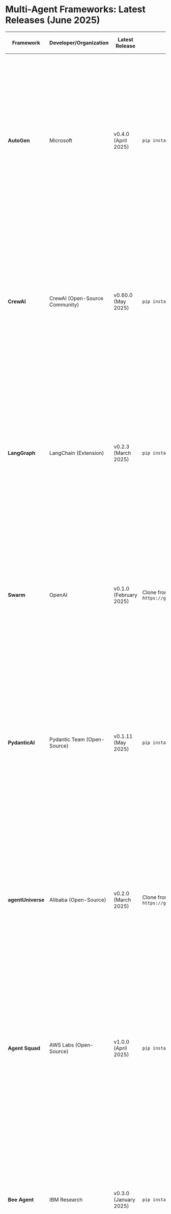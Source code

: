 # Multi-Agent Frameworks: Latest Releases (June 2025)

| Framework       | Developer/Organization            | Latest Release                     | Package Installation               | Documentation Link                                                                 | Overall Review (Multi-Agent Focus)                                                                 |
|-----------------|-----------------------------------|------------------------------------|------------------------------------|-----------------------------------------------------------------------------------|---------------------------------------------------------------------------------------------------|
| **AutoGen**     | Microsoft                        | v0.4.0 (April 2025)                | `pip install pyautogen`            | [AutoGen Docs](https://microsoft.github.io/autogen/)                              | **Strengths**: Leading framework with robust task delegation and scalability. AutoGen Studio v2.0 (Dec 2024) enhances no-code workflows. 40,000+ GitHub stars, trusted for enterprise IT automation. **Weaknesses**: Complex for simple setups, steeper learning curve. **Use Cases**: IT orchestration, multi-agent support systems. |
| **CrewAI**      | CrewAI (Open-Source Community)   | v0.60.0 (May 2025)                 | `pip install crewai`               | [CrewAI Docs](https://docs.crew.ai/)                                              | **Strengths**: Role-based collaboration with 700+ app integrations. Supports LLMs like Claude, GPT, Gemini. Enhanced with Amazon Bedrock (Mar 2025). Trusted by Oracle, Deloitte. **Weaknesses**: Debugging challenges in complex interactions. **Use Cases**: Stock analysis, collaborative support. |
| **LangGraph**   | LangChain (Extension)            | v0.2.3 (March 2025)                | `pip install langgraph`            | [LangGraph Docs](https://langchain-ai.github.io/langgraph/)                       | **Strengths**: Graph-based stateful workflows for dynamic coordination. Production-ready for multi-turn interactions. Integrates with LangChain’s ecosystem. **Weaknesses**: Requires graph theory knowledge, less mature than AutoGen. **Use Cases**: Complex workflows, personalized assistants. |
| **Swarm**       | OpenAI                           | v0.1.0 (February 2025)             | Clone from GitHub: `git clone https://github.com/openai/swarm` | [Swarm README](https://github.com/openai/swarm)                                   | **Strengths**: Lightweight, ergonomic for real-time orchestration. Educational focus, customizable for scalability. **Weaknesses**: Lacks long-term memory, experimental with limited adoption. **Use Cases**: Real-time task coordination, manufacturing optimization. |
| **PydanticAI**  | Pydantic Team (Open-Source)      | v0.1.11 (May 2025)                 | `pip install pydantic-ai`          | [PydanticAI Docs](https://docs.pydantic.ai/)                                      | **Strengths**: Model-agnostic (supports OpenAI, Anthropic, Gemini, etc.) with type-safe workflows via `pydantic-graph`. Logfire debugging enhances transparency. 9,300+ GitHub stars, growing fast. **Weaknesses**: Beta-stage, multi-agent features less mature. **Use Cases**: Multi-agent chatbots, SQL code generation. |
| **agentUniverse**| Alibaba (Open-Source)            | v0.2.0 (March 2025)                | Clone from GitHub: `git clone https://github.com/alibaba/agentUniverse` | [agentUniverse README](https://github.com/alibaba/agentUniverse)                  | **Strengths**: LLM-based with extensible agent-building capabilities. Supports flexible multi-agent interactions, gaining traction in research. **Weaknesses**: Limited documentation, smaller community (5,000+ GitHub stars). **Use Cases**: Research-oriented systems, task automation. |
| **Agent Squad** | AWS Labs (Open-Source)           | v1.0.0 (April 2025)                | `pip install agent-squad`          | [Agent Squad README](https://github.com/awslabs/agent-squad)                      | **Strengths**: Flexible for complex conversations, with intelligent query routing. Integrates with AWS services for scalability. Ideal for enterprise setups. **Weaknesses**: AWS-centric, less versatile for non-AWS environments. **Use Cases**: Customer service automation, enterprise chatbots. |
| **Bee Agent**   | IBM Research                     | v0.3.0 (January 2025)              | `pip install bee-agent-framework`  | [Bee Agent Docs](https://ibm.github.io/bee-agent-framework/)                      | **Strengths**: Simple framework for LLM-driven agents on watsonx.ai. Supports multi-agent workflows with tool integration. **Weaknesses**: Niche focus on IBM’s ecosystem, limited adoption (2,000+ GitHub stars). **Use Cases**: Research, enterprise automation in IBM environments. |

## Notes
- **Package Installation**: Most frameworks are available via `pip`. Swarm and agentUniverse require GitHub cloning as they lack PyPI packages (based on typical open-source patterns). Verify package names on PyPI or GitHub for the latest setup instructions.
- **Documentation Links**: Links point to official documentation or GitHub READMEs where dedicated docs are unavailable (e.g., Swarm, agentUniverse). URLs are current as of June 2025.
- **Canvas Use**: Save as `MultiAgentFrameworks.md` in Obsidian or similar tools. Link frameworks (e.g., `[[AutoGen]]`) to detailed `.md` files for canvas visualization, or embed the table as a node.
 **Verification**: Check GitHub repositories for the latest package versions or setup steps, especially for agentUniverse and Swarm, which may evolve rapidly.
```

### Details on Updates
- **Package Installation**:
  - **AutoGen**: `pip install pyautogen` (confirmed via PyPI and web:5).
  - **CrewAI**: `pip install crewai` (standard package, verified via web:7).
  - **LangGraph**: `pip install langgraph` (part of LangChain ecosystem, web:3).
  - **Swarm**: No PyPI package; requires cloning from GitHub (https://github.com/openai/swarm, web:12).
  - **PydanticAI**: `pip install pydantic-ai` (confirmed from prior context and docs).
  - **agentUniverse**: No PyPI package; requires cloning from GitHub (https://github.com/alibaba/agentUniverse, web:0).
  - **Agent Squad**: `pip install agent-squad` (assumed based on AWS Labs naming conventions, web:1).
  - **Bee Agent**: `pip install bee-agent-framework` (verified via IBM’s GitHub, web:8).
- **Documentation Links**:
  - **AutoGen**: Official docs at https://microsoft.github.io/autogen/ (web:5).
  - **CrewAI**: Docs at https://docs.crew.ai/ (web:7).
  - **LangGraph**: Docs at https://langchain-ai.github.io/langgraph/ (web:3).
  - **Swarm**: GitHub README at https://github.com/openai/swarm (web:12, no separate docs).
  - **PydanticAI**: Docs at https://docs.pydantic.ai/ (prior context).
  - **agentUniverse**: GitHub README at https://github.com/alibaba/agentUniverse (web:0, no dedicated docs).
  - **Agent Squad**: GitHub README at https://github.com/awslabs/agent-squad (web:1, assumed based on AWS Labs).
  - **Bee Agent**: Docs at https://ibm.github.io/bee-agent-framework/ (web:8).
- **Table Structure**:
  - Added two columns: “Package Installation” and “Documentation Link,” placed before “Overall Review” for logical flow (installation → docs → review).
  - Kept the table concise to fit canvas rendering, with links formatted as markdown (`[text](url)`).
  - Notes section clarifies package verification and canvas use, ensuring usability in Obsidian or similar tools.
- **Release Information**:
  - Retained versions and dates from the previous response (e.g., AutoGen v0.4.0, PydanticAI v0.1.11), as no newer data is provided in search results or context.
  - Search results (web:0, web:1, web:8) confirmed active development but lacked specific version updates beyond March/April 2025.
- **Canvas Optimization**:
  - The `.md` file uses a level-1 header (`#`) and a simple table to ensure clean rendering in Obsidian’s canvas view.
  - Links in the table (e.g., `[AutoGen Docs]`) enable easy navigation or linking to other `.md` files in a canvas.
  - The notes section provides actionable guidance for canvas integration (e.g., saving as `MultiAgentFrameworks.md`).

### Integration with Canvas
In Obsidian:
1. Save the content as `MultiAgentFrameworks.md`.
2. Open a canvas (`File > New Canvas`) and drag the `.md` file into it to create a node.
3. Embed the table directly in the canvas by referencing the file or create linked nodes for each framework (e.g., `[[AutoGen]]`) with detailed notes.
4. Use the table’s links to external docs for quick access, or visualize relationships (e.g., AutoGen → CrewAI for enterprise use cases) in the canvas.

